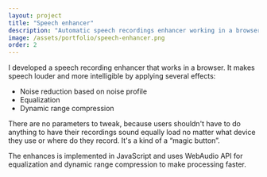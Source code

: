 ```yaml
---
layout: project
title: "Speech enhancer"
description: "Automatic speech recordings enhancer working in a browser"
image: /assets/portfolio/speech-enhancer.png
order: 2
---
```


I developed a speech recording enhancer that works in a browser. It makes speech louder and more intelligible by applying several effects:

- Noise reduction based on noise profile
- Equalization
- Dynamic range compression

There are no parameters to tweak, because users shouldn't have to do anything to have their recordings sound equally load no matter what device they use or where do they record. It's a kind of a “magic button”.

The enhances is implemented in JavaScript and uses WebAudio API for equalization and dynamic range compression to make processing faster.
